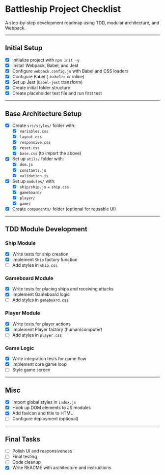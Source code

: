 # Battleship Project Checklist

A step-by-step development roadmap using TDD, modular architecture, and Webpack.

---

## Initial Setup

- [x] Initialize project with `npm init -y`
- [x] Install Webpack, Babel, and Jest
- [x] Configure `webpack.config.js` with Babel and CSS loaders
- [x] Configure Babel (`.babelrc` or inline)
- [x] Set up Jest (`babel-jest` transform)
- [x] Create initial folder structure
- [x] Create placeholder test file and run first test

---

## Base Architecture Setup

- [x] Create `src/styles/` folder with:
  - [x] `variables.css`
  - [x] `layout.css`
  - [x] `responsive.css`
  - [x] `reset.css`
  - [x] `base.css` (to import the above)
- [x] Set up `utils/` folder with:
  - [x] `dom.js`
  - [x] `constants.js`
  - [x] `validation.js`
- [x] Set up `modules/` with:
  - [x] `ship/ship.js` + `ship.css`
  - [x] `gameboard/`
  - [x] `player/`
  - [x] `game/`
- [x] Create `components/` folder (optional for reusable UI)

---

## TDD Module Development

### Ship Module
- [x] Write tests for ship creation
- [x] Implement `Ship` factory function
- [ ] Add styles in `ship.css`

### Gameboard Module
- [x] Write tests for placing ships and receiving attacks
- [x] Implement Gameboard logic
- [ ] Add styles in `gameboard.css`

### Player Module
- [x] Write tests for player actions
- [x] Implement Player factory (human/computer)
- [ ] Add styles in `player.css`

### Game Logic
- [x] Write integration tests for game flow
- [x] Implement core game loop
- [ ] Style game screen

---

## Misc

- [x] Import global styles in `index.js`
- [x] Hook up DOM elements to JS modules
- [x] Add favicon and title to HTML
- [ ] Configure deployment (optional)

---

## Final Tasks

- [ ] Polish UI and responsiveness
- [ ] Final testing
- [ ] Code cleanup
- [x] Write README with architecture and instructions